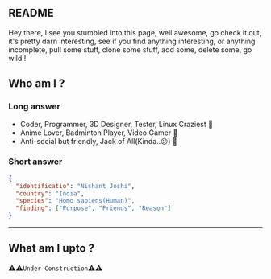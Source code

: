 ## README 
Hey there, I see you stumbled into this page, well awesome, go check it out, it's pretty darn interesting, see if you find anything interesting, or anything incomplete, pull some stuff, clone some stuff, add some, delete some, go wild!!

## Who am I ?
### Long answer
- Coder, Programmer, 3D Designer, Tester, Linux Craziest 🤖
- Anime Lover, Badminton Player, Video Gamer 👾
- Anti-social but friendly, Jack of All(Kinda..😕) 🦕

### Short answer
```json
{
  "identificatio": "Nishant Joshi",
  "country": "India",
  "species": "Homo sapiens(Human)",
  "finding": ["Purpose", "Friends", "Reason"]
}
```
---
## What am I upto ?
⚠⚠`Under Construction`⚠⚠
<!---
NishantJoshi00/NishantJoshi00 is a ✨ special ✨ repository because its `README.md` (this file) appears on your GitHub profile.
You can click the Preview link to take a look at your changes.
--->
